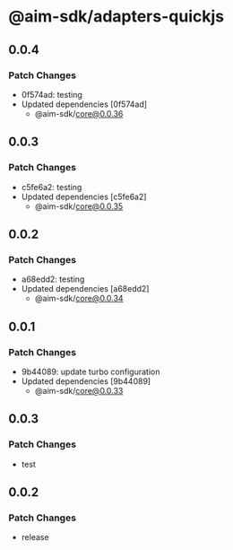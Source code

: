 # @aim-sdk/adapters-quickjs

## 0.0.4

### Patch Changes

- 0f574ad: testing
- Updated dependencies [0f574ad]
  - @aim-sdk/core@0.0.36

## 0.0.3

### Patch Changes

- c5fe6a2: testing
- Updated dependencies [c5fe6a2]
  - @aim-sdk/core@0.0.35

## 0.0.2

### Patch Changes

- a68edd2: testing
- Updated dependencies [a68edd2]
  - @aim-sdk/core@0.0.34

## 0.0.1

### Patch Changes

- 9b44089: update turbo configuration
- Updated dependencies [9b44089]
  - @aim-sdk/core@0.0.33

## 0.0.3

### Patch Changes

- test

## 0.0.2

### Patch Changes

- release
